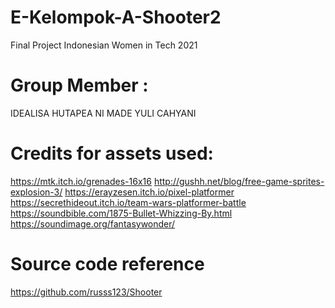 # E-Kelompok-A-Shooter2
Final Project Indonesian Women in Tech 2021

# Group Member :
IDEALISA HUTAPEA
NI MADE YULI CAHYANI

# Credits for assets used:
https://mtk.itch.io/grenades-16x16
http://gushh.net/blog/free-game-sprites-explosion-3/
https://erayzesen.itch.io/pixel-platformer
https://secrethideout.itch.io/team-wars-platformer-battle
https://soundbible.com/1875-Bullet-Whizzing-By.html
https://soundimage.org/fantasywonder/

# Source code reference
https://github.com/russs123/Shooter

